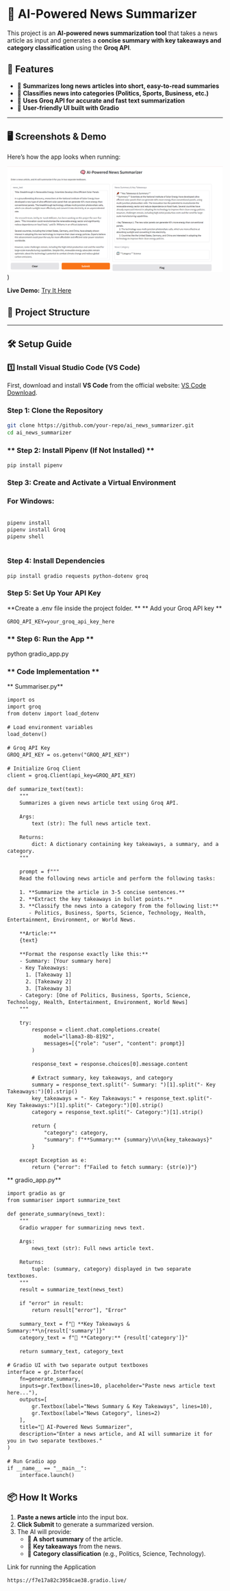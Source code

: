 # 📰 AI-Powered News Summarizer

This project is an **AI-powered news summarization tool** that takes a news article as input and generates a **concise summary with key takeaways and category classification** using the **Groq API**.

## 🚀 Features
- 📌 **Summarizes long news articles into short, easy-to-read summaries**
- 📌 **Classifies news into categories (Politics, Sports, Business, etc.)**
- 📌 **Uses Groq API for accurate and fast text summarization**
- 📌 **User-friendly UI built with Gradio**

---

## 🖥️ Screenshots & Demo

Here’s how the app looks when running:

![App Screenshot](news.PNG))

**Live Demo:** [Try It Here](https://f7e17a82c3958cae38.gradio.live/)




## 📂 Project Structure

---

## 🛠️ **Setup Guide**
### 1️⃣ Install Visual Studio Code (VS Code)
First, download and install **VS Code** from the official website: [VS Code Download](https://code.visualstudio.com/).


### **Step 1: Clone the Repository**
```bash
git clone https://github.com/your-repo/ai_news_summarizer.git
cd ai_news_summarizer
```
### ** Step 2: Install Pipenv (If Not Installed) ** 
```
pip install pipenv
```

### **Step 3: Create and Activate a Virtual Environment**

### For Windows:
```

pipenv install
pipenv install Groq
pipenv shell


```
### **Step 4: Install Dependencies**
```
pip install gradio requests python-dotenv groq
```



### **Step 5: Set Up Your API Key**
**Create a .env file inside the project folder. **
** Add your Groq API key ** 
```
GROQ_API_KEY=your_groq_api_key_here
```
### ** Step 6: Run the App **
python gradio_app.py


### ** Code Implementation **
** Summariser.py**
```
import os
import groq
from dotenv import load_dotenv

# Load environment variables
load_dotenv()

# Groq API Key
GROQ_API_KEY = os.getenv("GROQ_API_KEY")

# Initialize Groq Client
client = groq.Client(api_key=GROQ_API_KEY)

def summarize_text(text):
    """
    Summarizes a given news article text using Groq API.

    Args:
        text (str): The full news article text.

    Returns:
        dict: A dictionary containing key takeaways, a summary, and a category.
    """

    prompt = f"""
    Read the following news article and perform the following tasks:
    
    1. **Summarize the article in 3-5 concise sentences.**
    2. **Extract the key takeaways in bullet points.**
    3. **Classify the news into a category from the following list:**
       - Politics, Business, Sports, Science, Technology, Health, Entertainment, Environment, or World News.

    **Article:**
    {text}

    **Format the response exactly like this:**
    - Summary: [Your summary here]
    - Key Takeaways: 
      1. [Takeaway 1]
      2. [Takeaway 2]
      3. [Takeaway 3]
    - Category: [One of Politics, Business, Sports, Science, Technology, Health, Entertainment, Environment, World News]
    """

    try:
        response = client.chat.completions.create(
            model="llama3-8b-8192",
            messages=[{"role": "user", "content": prompt}]
        )

        response_text = response.choices[0].message.content

        # Extract summary, key takeaways, and category
        summary = response_text.split("- Summary: ")[1].split("- Key Takeaways:")[0].strip()
        key_takeaways = "- Key Takeaways:" + response_text.split("- Key Takeaways:")[1].split("- Category:")[0].strip()
        category = response_text.split("- Category:")[1].strip()

        return {
            "category": category, 
            "summary": f"**Summary:** {summary}\n\n{key_takeaways}"
        }

    except Exception as e:
        return {"error": f"Failed to fetch summary: {str(e)}"}

```
** gradio_app.py**
```
import gradio as gr
from summariser import summarize_text

def generate_summary(news_text):
    """
    Gradio wrapper for summarizing news text.
    
    Args:
        news_text (str): Full news article text.
        
    Returns:
        tuple: (summary, category) displayed in two separate textboxes.
    """
    result = summarize_text(news_text)
    
    if "error" in result:
        return result["error"], "Error"

    summary_text = f"📌 **Key Takeaways & Summary:**\n{result['summary']}"
    category_text = f"📰 **Category:** {result['category']}"

    return summary_text, category_text

# Gradio UI with two separate output textboxes
interface = gr.Interface(
    fn=generate_summary,
    inputs=gr.Textbox(lines=10, placeholder="Paste news article text here..."),
    outputs=[
        gr.Textbox(label="News Summary & Key Takeaways", lines=10), 
        gr.Textbox(label="News Category", lines=2)
    ],
    title="🧠 AI-Powered News Summarizer",
    description="Enter a news article, and AI will summarize it for you in two separate textboxes."
)

# Run Gradio app
if __name__ == "__main__":
    interface.launch()

```

## 📦 How It Works
1. **Paste a news article** into the input box.
2. **Click Submit** to generate a summarized version.
3. The AI will provide:
   - 📌 **A short summary** of the article.
   - 📌 **Key takeaways** from the news.
   - 📌 **Category classification** (e.g., Politics, Science, Technology).

Link for running the Application
```
https://f7e17a82c3958cae38.gradio.live/
```
